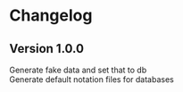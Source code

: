 # Changelog

## Version 1.0.0
Generate fake data and set that to db  
Generate default notation files for databases
